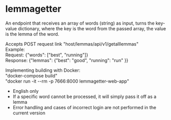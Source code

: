# lemmagetter

An endpoint that receives an array of words (string) as input, turns the key-value dictionary, where the key is the word from the passed array, the value is the lemma of the word.

Accepts POST request link "host/lemmas/api/v1/getalllemmas"  
Example:  
Request: {"words": ["best", "running"]}  
Response: {"lemmas": {"best": "good", "running": "run" }}

Implementing building with Docker:  
"docker-compose build"  
"docker run -it --rm -p 7666:8000 lemmagetter-web-app"

- English only
- If a specific word cannot be processed, it will simply pass it off as a lemma
- Error handling and cases of incorrect login are not performed in the current version